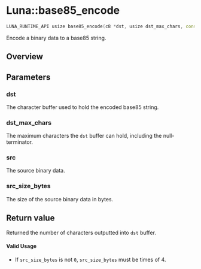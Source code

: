 # Luna::base85_encode

```c++
LUNA_RUNTIME_API usize base85_encode(c8 *dst, usize dst_max_chars, const void *src, usize src_size_bytes)
```

Encode a binary data to a base85 string. 

## Overview


## Parameters
### dst
The character buffer used to hold the encoded base85 string. 

### dst_max_chars
The maximum characters the `dst` buffer can hold, including the null-terminator. 

### src
The source binary data. 

### src_size_bytes
The size of the source binary data in bytes. 

## Return value
Returned the number of characters outputted into `dst` buffer. 

#### Valid Usage
* If `src_size_bytes` is not `0`, `src_size_bytes` must be times of 4. 

